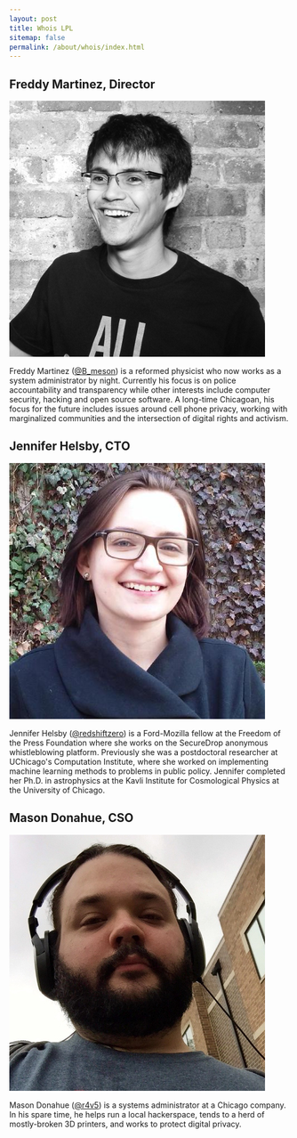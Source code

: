 ```yaml
---
layout: post
title: Whois LPL
sitemap: false
permalink: /about/whois/index.html
---
```


## Freddy Martinez, Director
![Freddy](/images/Martinez.jpg)

Freddy Martinez ([@B_meson](https://twitter.com/B_meson)) is a reformed physicist who now works as a system administrator by night. Currently his focus is on police accountability and transparency while other interests include computer security, hacking and open source software. A long-time Chicagoan, his focus for the future includes issues around cell phone privacy, working with marginalized communities and the intersection of digital rights and activism.

## Jennifer Helsby, CTO
![Jennifer](/images/Helsby.jpg)

Jennifer Helsby ([@redshiftzero](https://twitter.com/redshiftzero)) is a Ford-Mozilla fellow at the Freedom of the Press Foundation where she works on the SecureDrop anonymous whistleblowing platform. Previously she was a postdoctoral researcher at UChicago's Computation Institute, where she worked on implementing machine learning methods to problems in public policy. Jennifer completed her Ph.D. in astrophysics at the Kavli Institute for Cosmological Physics at the University of Chicago.

## Mason Donahue, CSO
![Mason](/images/Donahue.jpg)

Mason Donahue ([@r4v5](https://twitter.com/r4v5)) is a systems administrator at a Chicago company. In his spare time, he helps run a local hackerspace, tends to a herd of mostly-broken 3D printers, and works to protect digital privacy.
